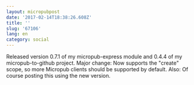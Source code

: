 ```yaml
---
layout: micropubpost
date: '2017-02-14T18:38:26.608Z'
title: ''
slug: '67106'
lang: en
category: social
---
```

Released version 0.7.1 of my micropub-express module and 0.4.4 of my micropub-to-github project. Major change: Now supports the &quot;create&quot; scope, so more Micropub clients should be supported by default. Also: Of course posting this using the new version.

